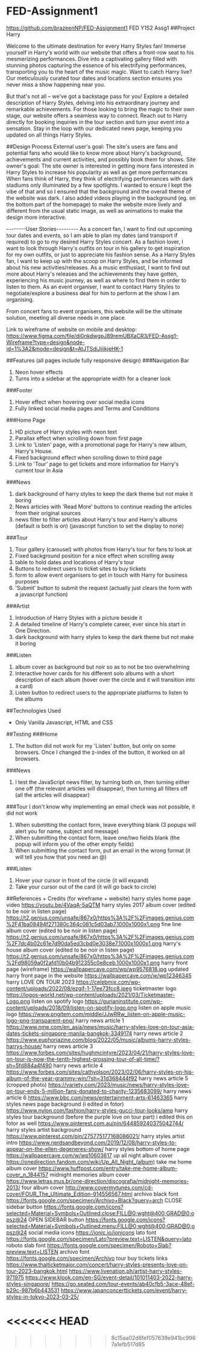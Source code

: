 # FED-Assignment1
https://github.com/brazeenNP/FED-Assignment1
FED Y1S2 Assg1
##Project Harry

Welcome to the ultimate destination for every Harry Styles fan! Immerse yourself in Harry's world with our website that offers a front-row seat to his mesmerizing performances. Dive into a captivating gallery filled with stunning photos capturing the essence of his electrifying performances, transporting you to the heart of the music magic. Want to catch Harry live? Our meticulously curated tour dates and locations section ensures you never miss a show happening near you.

But that's not all – we've got a backstage pass for you! Explore a detailed description of Harry Styles, delving into his extraordinary journey and remarkable achievements. For those looking to bring the magic to their own stage, our website offers a seamless way to connect. Reach out to Harry directly for booking inquiries in the tour section and turn your event into a sensation. Stay in the loop with our dedicated news page, keeping you updated on all things Harry Styles.

##Design Process
External user's goal:
The site's users are fans and potential fans who would like to know more about Harry's background, achievements and current activities, and possibly book them for shows.
Site owner's goal:
The site owner is interested in getting more fans interested in Harry Styles to increase his popularity as well as get more performances
When fans think of Harry, they think of electrifying performances with dark stadiums only illuminated by a few spotlights. I wanted to ensure I kept the vibe of that and so I ensured that the background and the overall theme of the website was dark. I also added videos playing in the background (eg. on the bottom part of the homepage) to make the website more lively and different from the usual static image, as well as animations to make the design more interactive. 

--------User Stories---------
As a concert fan, I want to find out upcoming tour dates and events, so I am able to plan my dates (and transport if required) to go to my desired Harry Styles concert.
As a fashion lover, I want to look through Harry's outfits on tour in his gallery to get inspiration for my own outfits, or just to appreciate his fashion sense.
As a Harry Styles fan, I want to keep up with the scoop on Harry Styles, and be informed about his new activities/releases.
As a music enthusiast, I want to find out more about Harry's releases and the achievements they have gotten, experiencing his music journey, as well as where to find them in order to listen to them.
As an event organiser, I want to contact Harry Styles to negotiate/explore a business deal for him to perform at the show I am organising.

From concert fans to event organisers, this website will be the ultimate solution, meeting all diverse needs in one place.

Link to wireframe of website on mobile and desktop: https://www.figma.com/file/di0nkdwgpJ89remUBXaCR3/FED-Assg1-Wireframe?type=design&node-id=1%3A2&mode=design&t=AtJTSdiJjiikjeHK-1

##Features (all pages include fully responsive design)
###Navigation Bar
1. Neon hover effects
2. Turns into a sidebar at the appropriate width for a cleaner look

###Footer
1. Hover effect when hovering over social media icons
2. Fully linked social media pages and Terms and Conditions

###Home Page
1. HD picture of Harry styles with neon text
2. Parallax effect when scrolling down from first page
3. Link to 'Listen' page, with a promotional page for Harry's new album, Harry's House.
4. Fixed background effect when scrolling down to third page
5. Link to 'Tour' page to get tickets and more information for Harry's current tour in Asia

###News
1. dark background of harry styles to keep the dark theme but not make it boring
2. News articles with 'Read More' buttons to continue reading the articles from their original sources
3. news filter to filter articles about Harry's tour and Harry's albums (default is both is on) (javascript function to set the display to none)

###Tour
1. Tour gallery (carousel) with photos from Harry's tour for fans to look at
2. Fixed background position for a nice effect when scrolling away
3. table to hold dates and locations of Harry's tour
4. Buttons to redirect users to ticket sites to buy tickets
5. form to allow event organisers to get in touch with Harry for business purposes
6. 'Submit' button to submit the request (actually just clears the form with a javascript function)

###Artist
1. Introduction of Harry Styles with a picture beside it
2. A detailed timeline of Harry's complete career, ever since his start in One Direction.
3. dark background with harry styles to keep the dark theme but not make it boring

###Listen
1. album cover as background but noir so as to not be too overwhelming
2. Interactive hover cards for his different solo albums with a short description of each album (hover over the circle and it will transition into a card)
3. Listen button to redirect users to the appropriate platforms to listen to the albums

##Technologies Used
- Only Vanilla Javascript, HTML and CSS

##Testing
###Home
1. The button did not work for my 'Listen' button, but only on some browsers. Once I changed the z-index of the button, it worked on all browsers.

###News
1. I test the JavaScript news filter, by turning both on, then turning either one off (the relevant articles will disappear), then turning all filters off (all the articles will disappear)

###Tour
I don't know why implementing an email check was not possible, it did not work
1. When submitting the contact form, leave everything blank (3 popups will alert you for name, subject and message)
2. When submitting the contact form, leave one/two fields blank (the popup will inform you of the other empty fields)
3. When submitting the contact form, put an email in the wrong format (it will tell you how that you need an @)

###Listen
1. Hover your cursor in front of the circle (it will expand)
2. Take your cursor out of the card (it will go back to circle)

##References + Credits (for wireframe + website)
harry styles home page video
https://youtu.be/4VaqA-5aQTM
harry styles 2017 album cover (edited to be noir in listen page)
https://t2.genius.com/unsafe/867x0/https%3A%2F%2Fimages.genius.com%2F41ba08494f271380c364c081c5d03ab7.1000x1000x1.png
fine line album cover (edited to be noir in listen page)
https://t2.genius.com/unsafe/867x0/https%3A%2F%2Fimages.genius.com%2F7dc4b02c61e7d90da5ed3cbd0e3038e7.1000x1000x1.png
harry's house album cover (edited to be noir in listen page)
https://t2.genius.com/unsafe/867x0/https%3A%2F%2Fimages.genius.com%2Fd98059a0f2afd10b04b912355c0e8ceb.1000x1000x1.png
harry front page (wireframe)
https://wallpapercave.com/wp/wp9576818.jpg
updated harry front page in the website
https://wallpapercave.com/w/wp12346345
harry LOVE ON TOUR 2023
https://celebmix.com/wp-content/uploads/2022/08/ezgif-1-17ee73fcc8.jpeg
ticketmaster logo
https://logos-world.net/wp-content/uploads/2021/03/Ticketmaster-Logo.png
listen on spotify logo
https://gurianinstitute.com/wp-content/uploads/2018/09/listen-on-spotify-logo.png
listen on apple music logo
https://www.pngitem.com/middle/JJwRRw_listen-on-apple-music-logo-png-transparent-png/
harry news article 1
https://www.nme.com/en_asia/news/music/harry-styles-love-on-tour-asia-dates-tickets-singapore-manila-bangkok-3349174
harry news article 2
https://www.euphoriazine.com/blog/2022/05/music/albums-harry-styles-harrys-house/
harry news article 3
https://www.forbes.com/sites/hughmcintyre/2023/04/21/harry-styles-love-on-tour-is-now-the-tenth-highest-grossing-tour-of-all-time/?sh=5fd884a4f490
harry news article 4
https://www.forbes.com/sites/cathyolson/2023/02/06/harry-styles-on-his-album-of-the-year-grammy-win/?sh=31d368444f92
harry news article 5 (cropped photo)
https://variety.com/2023/music/news/harry-styles-love-on-tour-ends-5-million-fans-donated-to-charity-1235683099/
harry news article 6
https://www.bbc.com/news/entertainment-arts-61463365
harry styles news page background (i edited in fotor)
https://www.nylon.com/fashion/harry-styles-gucci-tour-looks/amp
harry styles tour background (before the purple love on tour part)
i edited this on fotor as well
https://www.pinterest.com.au/pin/644859240375042744/
harry styles artist background
https://www.pinterest.com/pin/275775177168086021/
harry styles artist intro
https://www.nerdsandbeyond.com/2019/12/08/harry-styles-to-appear-on-the-ellen-degeneres-show/
harry styles bottom of home page
https://wallpapercave.com/w/wp10603617
up all night album cover
https://onedirection.fandom.com/wiki/Up_All_Night_(album)
take me home album cover
https://www.huffpost.com/entry/take-me-home-album-cover_n_1844157
midnight memories album cover
https://www.letras.mus.br/one-direction/discografia/midnight-memories-2013/
four album cover
http://www.covermytunes.com/cd-cover/FOUR_The_Ultimate_Edition-914556567.html
archivo black font
https://fonts.google.com/specimen/Archivo+Black?query=arch
CLOSE sidebar button
https://fonts.google.com/icons?selected=Material+Symbols+Outlined:close:FILL@0;wght@400;GRAD@0;opsz@24
OPEN SIDEBAR button
https://fonts.google.com/icons?selected=Material+Symbols+Outlined:menu:FILL@0;wght@400;GRAD@0;opsz@24
social media icons
https://ionic.io/ionicons
lato font
https://fonts.google.com/specimen/Lato?preview.text=LISTEN&query=lato
roboto slab font
https://fonts.google.com/specimen/Roboto+Slab?preview.text=LISTEN
archivo font
https://fonts.google.com/specimen/Archivo
tour buy tickets links
https://www.thaiticketmajor.com/concert/harry-styles-presents-love-on-tour-2023-bangkok.html
https://www.livenation.ph/artist-harry-styles-971975
https://www.klook.com/en-SG/event-detail/101011403-2022-harry-styles-singapore/
https://go.seated.com/tour-events/ab40cfb5-3ace-48ef-b29c-987b6b443531
https://www.japanconcerttickets.com/event/harry-styles-in-tokyo-2023-03-25/



<<<<<<< HEAD
=======

>>>>>>> 8c15aa02d8fef057639e941bc9967a1efb517d85

